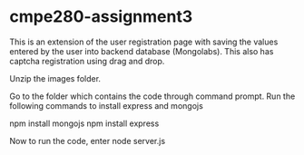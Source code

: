 # cmpe280-assignment3

This is an extension of the user registration page with saving the values entered by the user into  backend database (Mongolabs). This also has captcha registration using drag and drop.

Unzip the images folder.

Go to the folder which contains the code through command prompt.
Run the following commands to install express and mongojs

npm install mongojs
npm install express

Now to run the code, enter 
node server.js

